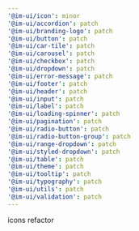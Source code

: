 ```yaml
---
'@im-ui/icon': minor
'@im-ui/accordion': patch
'@im-ui/branding-logo': patch
'@im-ui/button': patch
'@im-ui/car-tile': patch
'@im-ui/carousel': patch
'@im-ui/checkbox': patch
'@im-ui/dropdown': patch
'@im-ui/error-message': patch
'@im-ui/footer': patch
'@im-ui/header': patch
'@im-ui/input': patch
'@im-ui/label': patch
'@im-ui/loading-spinner': patch
'@im-ui/pagination': patch
'@im-ui/radio-button': patch
'@im-ui/radio-button-group': patch
'@im-ui/range-dropdown': patch
'@im-ui/styled-dropdown': patch
'@im-ui/table': patch
'@im-ui/theme': patch
'@im-ui/tooltip': patch
'@im-ui/typography': patch
'@im-ui/utils': patch
'@im-ui/validation': patch
---
```


icons refactor
